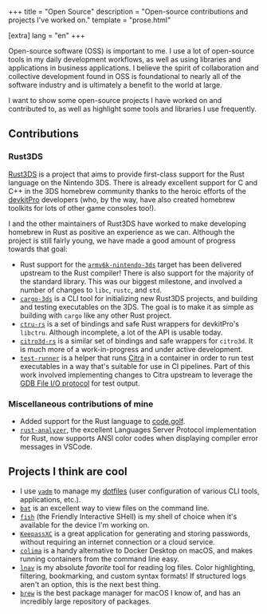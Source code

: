 +++
title = "Open Source"
description = "Open-source contributions and projects I've worked on."
template = "prose.html"

[extra]
lang = "en"
+++

Open-source software (OSS) is important to me. I use a lot of open-source tools in
my daily development workflows, as well as using libraries and applications in
business applications. I believe the spirit of collaboration and collective
development found in OSS is foundational to nearly all of the software industry
and is ultimately a benefit to the world at large.

I want to show some open-source projects I have worked on and contributed to,
as well as highlight some tools and libraries I use frequently.

## Contributions

### Rust3DS

[Rust3DS](https://github.com/rust3ds) is a project that aims to provide first-class
support for the Rust language on the Nintendo 3DS. There is already excellent support
for C and C++ in the 3DS homebrew community thanks to the heroic efforts of the
[devkitPro](https://devkitpro.org) developers (who, by the way, have also created
homebrew toolkits for lots of other game consoles too!).

I and the other maintainers of Rust3DS have worked to make developing homebrew
in Rust as positive an experience as we can. Although the project is still
fairly young, we have made a good amount of progress towards that goal:

- Rust support for the
  [`armv6k-nintendo-3ds`](https://doc.rust-lang.org/rustc/platform-support/armv6k-nintendo-3ds.html)
  target has been delivered upstream to the Rust compiler! There is also support
  for the majority of the standard library. This was our biggest milestone, and
  involved a number of changes to `libc`, `rustc`, and `std`.
- [`cargo-3ds`](https://github.com/rust3ds/cargo-3ds) is a CLI tool for initializing new Rust3DS projects, and building
  and testing executables on the 3DS. The goal is to make it as simple as building
  with `cargo` like any other Rust project.
- [`ctru-rs`](https://github.com/rust3ds/ctru-rs)
  is a set of bindings and safe Rust wrappers for devkitPro's `libctru`.
  Although incomplete, a lot of the API is usable today.
- [`citro3d-rs`](https://github.com/rust3ds/citro3d-rs)
  is a similar set of bindings and safe wrappers for `citro3d`.
  It is much more of a work-in-progress and under active development.
- [`test-runner`](https://github.com/rust3ds/test-runner)
  is a helper that runs [Citra](https://citra-emu.org) in a container
  in order to run test executables in a way that's suitable for use in CI pipelines.
  Part of this work involved implementing changes to Citra upstream to leverage
  the [GDB File I/O protocol](https://sourceware.org/gdb/current/onlinedocs/gdb.html/File_002dI_002fO-Overview.html#File_002dI_002fO-Overview)
  for test output.

### Miscellaneous contributions of mine

- Added support for the Rust language to [code.golf](https://code.golf).
- [`rust-analyzer`](https://rust-analyzer.github.io), the excellent Languages
  Server Protocol implementation for Rust, now supports ANSI color codes when
  displaying compiler error messages in VSCode.

<!--

### Sponsorships
TODO not sure if I actually want to include this

-->

<!--
Do I want to have a github stats page? it feels a bit cheap tbh
Maybe if I run one of those stats padder things lmao

In no particular order (although probably should have one)...

Contributed:
- vscode-neovim
- bevy
- homebrew
- distrobox
- rules_go

Sponsored/support
- bevy
- refined github
- vscode-neovim
-->

## Projects I think are cool

- I use [`yadm`](https://yadm.io) to manage my
  [dotfiles](https://github.com/ian-h-chamberlain/dotfiles) (user configuration
  of various CLI tools, applications, etc.).
- [`bat`](https://github.com/sharkdp/bat) is an excellent way to view files
  on the command line.
- [`fish`](https://fishshell.com) (the Friendly Interactive SHell) is my
  shell of choice when it's available for the device I'm working on.
- [`KeepassXC`](https://keepassxc.org) is a great application for generating
  and storing passwords, without requiring an internet connection or a cloud service.
- [`colima`](https://github.com/abiosoft/colima) is a handy alternative to
  Docker Desktop on macOS, and makes running containers from the command line easy.
- [`lnav`](https://lnav.org) is my absolute _favorite_ tool for reading log files.
  Color highlighting, filtering, bookmarking, and custom syntax formats! If
  structured logs aren't an option, this is the next best thing.
- [`brew`](https://brew.sh/) is the best package manager for macOS I know of,
  and has an incredibly large repository of packages.

<!--
Just stuff I like / tools I use? idk
- pre-commit
- distrobox
- kinto
- decky-loader and friends (holo-docker)
- huhu/rust-search-extension
- goplay.tools
- stylus
- tampermonkey
- pyfakefs
- godot
- fork.dev (not open source though)
- ... okay this is just starting to look like my github stars page. Maybe
  I can pare it down to just the ones that I really think of as daily drivers /
  highly-would-recommends or something, idk.

-->
